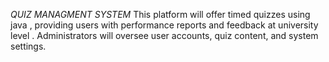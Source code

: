*QUIZ MANAGMENT SYSTEM*
This platform will offer timed quizzes using java , providing users with 
performance reports and feedback at university level . Administrators will oversee user accounts, quiz content, and 
system settings.
